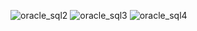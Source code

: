![oracle_sql2](https://github.com/user-attachments/assets/7f26a08e-44be-49c1-8e49-7211414dade8)
![oracle_sql3](https://github.com/user-attachments/assets/9f4ce857-5f26-46c7-bc1d-9751228bbd7e)
![oracle_sql4](https://github.com/user-attachments/assets/e9dcda2c-2d4b-4645-ba65-be332da83da1)

